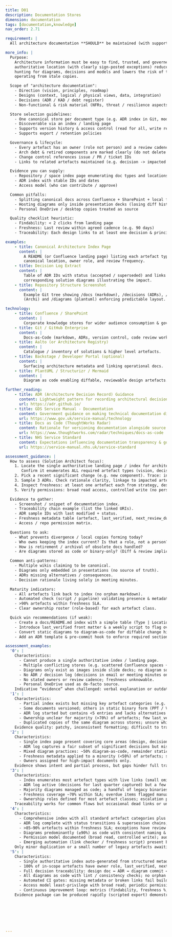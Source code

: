 ```yaml
---
title: D01
description: Documentation Stores
dimension: documentation
tags: [documentation,knowledge]
nav_order: 2.71

requirement: |
  All architecture documentation **SHOULD** be maintained (with supporting processes and change control) within the appropriate NHS England knowledge store(s) e.g. Aalto, SharePoint, Confluence.

more_info: |
  Purpose:
    Architecture information must be easy to find, trusted, and governed. A single
    authoritative location (with clearly sign‑posted exceptions) reduces time lost
    hunting for diagrams, decisions and models and lowers the risk of teams
    operating from stale copies.

  Scope of "architecture documentation":
    - Direction (vision, principles, roadmap)
    - Designs (context, logical / physical views, data, integration)
    - Decisions (ADR / KAD / debt register)
    - Non‑functional & risk material (NFRs, threat / resilience aspects)

  Store selection guidelines:
    - One canonical store per document type (e.g. ADR index in Git, models in Archi repo)
    - Discoverable via an index / landing page
    - Supports version history & access control (read for all, write restricted)
    - Supports export / retention policies

  Governance & lifecycle:
    - Every artefact has an owner (role not person) and a review cadence
    - Arch debt & retired components are marked clearly (do not delete context)
    - Change control references issue / PR / ticket IDs
    - Links to related artefacts maintained (e.g. decision -> impacted diagram)

  Evidence you can supply:
    - Repository / space index page enumerating doc types and locations
    - ADR index with stable IDs and dates
    - Access model (who can contribute / approve)

  Common pitfalls:
    - Splitting canonical docs across Confluence + SharePoint + local folders
    - Hosting diagrams only inside presentation decks (losing diff history)
    - Personal OneDrive / desktop copies treated as source

  Quality checklist heuristic:
    - Findability: < 2 clicks from landing page
    - Freshness: Last review within agreed cadence (e.g. 90 days)
    - Traceability: Each design links to at least one decision & principle

examples: 
    - title: Canonical Architecture Index Page
      content: |
        A README (or Confluence landing page) listing each artefact type, the
        canonical location, owner role, and review frequency.
    - title: Decision Log Extract
      content: |
        Table of ADR IDs with status (accepted / superseded) and links to the
        corresponding solution diagrams illustrating the impact.
    - title: Repository Structure Screenshot
      content: |
        Example Git tree showing /docs (markdown), /decisions (ADRs), /models
        (Archi) and /diagrams (plantuml) enforcing predictable layout.

technology:
    - title: Confluence / SharePoint
      content: |
        Corporate knowledge stores for wider audience consumption & governance packs.
    - title: Git / GitHub Enterprise
      content: |
        Docs‑as‑Code (markdown, ADRs, version control, code review workflow).
    - title: Aalto (or Architecture Registry)
      content: |
        Catalogue / inventory of solutions & higher level artefacts.
    - title: Backstage / Developer Portal (optional)
      content: |
        Surfacing architecture metadata and linking operational docs.
    - title: PlantUML / Structurizr / Mermaid
      content: |
        Diagram as code enabling diffable, reviewable design artefacts.

further_reading:
    - title: ADR (Architecture Decision Record) Guidance
      content: Lightweight pattern for recording architectural decisions.
      url: https://adr.github.io/
    - title: GDS Service Manual - Documentation
      content: Government guidance on making technical documentation discoverable.
      url: https://www.gov.uk/service-manual/technology
    - title: Docs as Code (ThoughtWorks Radar)
      content: Rationale for versioning documentation alongside source.
      url: https://www.thoughtworks.com/radar/techniques/docs-as-code
    - title: NHS Service Standard
      content: Expectations influencing documentation transparency & governance.
      url: https://service-manual.nhs.uk/service-standard

assessment_guidance: |
  How to assess (Solution Architect focus):
    1. Locate the single authoritative landing page / index for architecture docs.
       Confirm it enumerates ALL required artefact types (vision, decisions, models etc.) or states why absent.
    2. Pick a recent significant change (e.g. new component). Trace: index → design doc → ADR → relevant diagram commit. If any hop fails, note gap.
    3. Sample 3 ADRs. Check rationale clarity, linkage to impacted artefacts and status accuracy.
    4. Inspect freshness: at least one artefact each from strategy, design, decision & risk should show a last_verified date within agreed cadence.
    5. Verify permissions: broad read access, controlled write (no personal silos). Spot-check for shadow copies (old Confluence space / slide deck).

  Evidence to gather:
    - Screenshot / snippet of documentation index.
    - Traceability chain example (list the linked URIs).
    - ADR sample IDs with last modified + status.
    - Freshness metadata table (artefact, last_verified, next_review_due).
    - Access / repo permission matrix.

  Questions to ask:
    - What prevents divergence / local copies forming today?
    - Who owns keeping the index current? Is that a role, not a person?
    - How is retirement / archival of obsolete docs handled?
    - Are diagrams stored as code or binary-only? (Diff & review implications.)

  Common anti‑patterns:
    - Multiple wikis claiming to be canonical.
    - Diagrams only embedded in presentations (no source of truth).
    - ADRs missing alternatives / consequences.
    - Decision rationale living solely in meeting minutes.

  Maturity indicators:
    - All artefacts link back to index (no orphan markdown).
    - Automated check (script / pipeline) validating presence & metadata.
    - >90% artefacts within freshness SLA.
    - Clear ownership roster (role-based) for each artefact class.

  Quick win recommendations (if weak):
    - Create a docs/README.md index with a simple table (Type | Location | Owner | Review cadence).
    - Introduce last_verified front matter & a weekly script to flag overdue.
    - Convert static diagrams to diagram-as-code for diffable change history.
    - Add an ADR template & pre-commit hook to enforce required sections.

assessment_examples:
  '0': |
    Characteristics:
      - Cannot produce a single authoritative index / landing page.
      - Multiple conflicting stores (e.g. scattered Confluence spaces + ad‑hoc SharePoint folders + local PPT decks).
      - Diagrams only exist as images inside slide decks; no diagram source files.
      - No ADR / decision log (decisions in email or meeting minutes only).
      - No stated owners or review cadence; freshness unknowable.
      - Personal OneDrive used as de‑facto source.
    Indicative “evidence” when challenged: verbal explanation or outdated slide pack (>12 months old) with no link to current design.
  '1': |
    Characteristics:
      - Partial index exists but missing key artefact categories (e.g. no risk / NFR docs, no decision list).
      - Some documents versioned; others in static binary form (PPT / Visio) without history.
      - ADR log started but contains <5 entries and lacks alternatives / status fields.
      - Ownership unclear for majority (>70%) of artefacts; few last_verified fields present.
      - Duplicated copies of the same diagram across stores; unsure which is current.
    Evidence quality: patchy, inconsistent formatting; difficult to trace a change end‑to‑end.
  '2': |
    Characteristics:
      - Single index page present covering core areas (design, decisions, some diagrams) but omits strategy or non‑functional artefacts.
      - ADR log captures a fair subset of significant decisions but missing superseded chain or rationale depth.
      - Mixed diagram practices: ~50% diagram-as-code, remainder static images.
      - Freshness metadata applied to a minority (<50%) of artefacts; several obviously stale (> cadence threshold).
      - Owners assigned for high-impact documents only.
    Evidence shows intent and partial process, but gaps hinder full traceability.
  '3': |
    Characteristics:
      - Index enumerates most artefact types with live links (small omissions, e.g. resilience view or debt register linkage missing).
      - ADR log active (decisions for last quarter captured) but a few significant design pivots undocumented.
      - Majority diagrams managed as code; a handful of legacy binaries awaiting migration.
      - Freshness coverage ~70% within SLA; overdue items flagged manually (no automation).
      - Ownership roles defined for most artefact classes; escalation path informal.
    Traceability works for common flows but occasional dead links or undocumented rationale appear.
  '4': |
    Characteristics:
      - Comprehensive index with all standard artefact categories plus clear “intentionally absent” notes where applicable.
      - ADR log complete with status transitions & supersession chains; rare backlog of pending ADRs.
      - >85–90% artefacts within freshness SLA; exceptions have review dates & remediation tasks.
      - Diagrams predominantly (≥90%) as code with consistent naming & version history.
      - Permission model documented (broad read, controlled write); auditing of changes via PRs / issues.
      - Emerging automation (link checker / freshness script) present but not fully enforced in CI.
    Only minor duplication or a small number of legacy artefacts awaiting archival.
  '5': |
    Characteristics:
      - Single authoritative index auto-generated from structured metadata (no manual drift) covering every artefact class.
      - 100% of in-scope artefacts have owner role, last_verified, next_review_due; dashboard surfaces SLA adherence in real time.
      - Full decision traceability: design doc ↔ ADR ↔ diagram commit ↔ principle / objective links validated by pipeline.
      - All diagrams as code with lint / consistency checks; no orphan or duplicate artefacts.
      - Automated CI gates: missing metadata or broken links fail build; freshness reminders created as issues.
      - Access model least‑privilege with broad read; periodic permission audit evidence retained.
      - Continuous improvement loop: metrics (findability, freshness %, decision coverage) trending positively quarter-on-quarter.
    Evidence package can be produced rapidly (scripted export) demonstrating compliance end‑to‑end.







---
```

